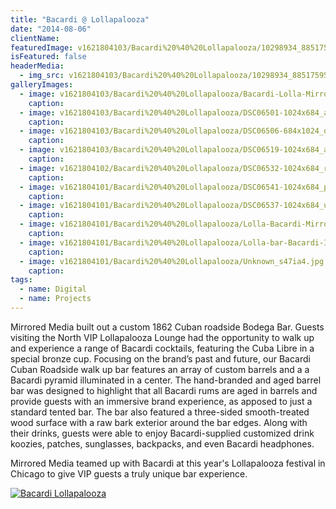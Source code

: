 ```yaml
---
title: "Bacardi @ Lollapalooza"
date: "2014-08-06"
clientName: 
featuredImage: v1621804103/Bacardi%20%40%20Lollapalooza/10298934_885175958177504_3670680907623055947_n_lutu4u.jpg
isFeatured: false
headerMedia:
  - img_src: v1621804103/Bacardi%20%40%20Lollapalooza/10298934_885175958177504_3670680907623055947_n_lutu4u.jpg
galleryImages:
  - image: v1621804103/Bacardi%20%40%20Lollapalooza/Bacardi-Lolla-Mirrored-Media1_kgcs9k.png
    caption: 
  - image: v1621804103/Bacardi%20%40%20Lollapalooza/DSC06501-1024x684_avaugt.jpg
    caption: 
  - image: v1621804103/Bacardi%20%40%20Lollapalooza/DSC06506-684x1024_onhjo4.jpg
    caption: 
  - image: v1621804103/Bacardi%20%40%20Lollapalooza/DSC06519-1024x684_ad5bcw.jpg
    caption: 
  - image: v1621804102/Bacardi%20%40%20Lollapalooza/DSC06532-1024x684_rbk33m.jpg
    caption: 
  - image: v1621804101/Bacardi%20%40%20Lollapalooza/DSC06541-1024x684_phjdcz.jpg
    caption: 
  - image: v1621804101/Bacardi%20%40%20Lollapalooza/DSC06537-1024x684_ujaktg.jpg
    caption: 
  - image: v1621804101/Bacardi%20%40%20Lollapalooza/Lolla-Bacardi-Mirrored-Media1-1024x497_foxj5i.png
    caption: 
  - image: v1621804101/Bacardi%20%40%20Lollapalooza/Lolla-bar-Bacardi-Instagram1_xvz2u9.jpg
    caption: 
  - image: v1621804101/Bacardi%20%40%20Lollapalooza/Unknown_s47ia4.jpg
    caption: 
tags:
  - name: Digital
  - name: Projects
---
```


Mirrored Media built out a custom 1862 Cuban roadside Bodega Bar. Guests visiting the North VIP Lollapalooza Lounge had the opportunity to walk up and experience a range of Bacardi cocktails, featuring the Cuba Libre in a special bronze cup. Focusing on the brand’s past and future, our Bacardi Cuban Roadside walk up bar features an array of custom barrels and a a Bacardi pyramid illuminated in a center. The hand-branded and aged barrel bar was designed to highlight that all Bacardi rums are aged in barrels and provide guests with an immersive brand experience, as apposed to just a standard tented bar. The bar also featured a three-sided smooth-treated wood surface with a raw bark exterior around the bar edges. Along with their drinks, guests were able to enjoy Bacardi-supplied customized drink koozies, patches, sunglasses, backpacks, and even Bacardi headphones.

Mirrored Media teamed up with Bacardi at this year's Lollapalooza festival in Chicago to give VIP guests a truly unique bar experience.

[![Bacardi Lollapalooza](http://www.mirroredmedia.com/wp-content/uploads/2014/08/Unknown.jpeg)](http://www.mirroredmedia.com/wp-content/uploads/2014/08/Unknown.jpeg)

